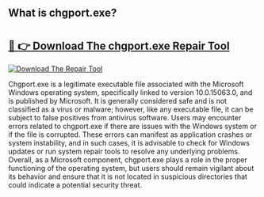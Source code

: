 ## What is chgport.exe? 

# <h2><a href="https://exedetect.com/download.php?chgport.exe">🔗 👉 Download The chgport.exe Repair Tool</a></h2>

[![Download The Repair Tool](https://exedetect.com/download-button.jpg)](https://exedetect.com/download.php?chgport.exe)

Chgport.exe is a legitimate executable file associated with the Microsoft Windows operating system, specifically linked to version 10.0.15063.0, and is published by Microsoft. It is generally considered safe and is not classified as a virus or malware; however, like any executable file, it can be subject to false positives from antivirus software. Users may encounter errors related to chgport.exe if there are issues with the Windows system or if the file is corrupted. These errors can manifest as application crashes or system instability, and in such cases, it is advisable to check for Windows updates or run system repair tools to resolve any underlying problems. Overall, as a Microsoft component, chgport.exe plays a role in the proper functioning of the operating system, but users should remain vigilant about its behavior and ensure that it is not located in suspicious directories that could indicate a potential security threat.